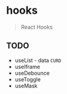 # hooks

> React Hooks

## TODO

* useList - data `CURD`
* useIframe
* useDebounce
* useToggle
* useMask
